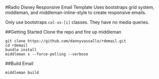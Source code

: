 #Radio Disney Responsive Email Template
Uses bootstraps grid system, middleman, and middleman-inline-style
to create responsive emails.

Only use bootstraps ```col-xs-[i]``` classes.
They have no media queries.

##Getting Started
Clone the repo and fire up middleman
```shell
git clone https://github.com/dannyvassallo/rdemail.git
cd rdemail
bundle install
middleman s --force-polling --verbose
```

##Build Email
```shell
middleman build
```
